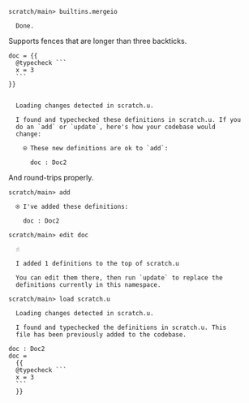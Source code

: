 ``` ucm
scratch/main> builtins.mergeio

  Done.

```
Supports fences that are longer than three backticks.

```` unison
doc = {{
  @typecheck ```
  x = 3
  ```
}}

````

``` ucm

  Loading changes detected in scratch.u.

  I found and typechecked these definitions in scratch.u. If you
  do an `add` or `update`, here's how your codebase would
  change:
  
    ⍟ These new definitions are ok to `add`:
    
      doc : Doc2

```
And round-trips properly.

``` ucm
scratch/main> add

  ⍟ I've added these definitions:
  
    doc : Doc2

scratch/main> edit doc

  ☝️
  
  I added 1 definitions to the top of scratch.u
  
  You can edit them there, then run `update` to replace the
  definitions currently in this namespace.

scratch/main> load scratch.u

  Loading changes detected in scratch.u.

  I found and typechecked the definitions in scratch.u. This
  file has been previously added to the codebase.

```
```` unison:added-by-ucm scratch.u
doc : Doc2
doc =
  {{
  @typecheck ```
  x = 3
  ```
  }}
````

